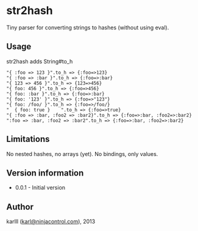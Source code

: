 str2hash
========

Tiny parser for converting strings to hashes (without using eval).

## Usage 

str2hash adds String#to_h 

    "{ :foo => 123 }".to_h => {:foo=>123}
    "{ :foo => :bar }".to_h => {:foo=>:bar}
    "{ 123 => 456 }".to_h => {123=>456}
    "{ foo: 456 }".to_h => {:foo=>456}
    "{ foo: :bar }".to_h => {:foo=>:bar}
    "{ foo: '123' }".to_h => {:foo=>"123"}
    "{ foo: /foo/ }".to_h => {:foo=>/foo/}
    "  { foo: true }    ".to_h => {:foo=>true}
    "{ :foo => :bar, :foo2 => :bar2}".to_h => {:foo=>:bar, :foo2=>:bar2}
    ":foo => :bar, :foo2 => :bar2".to_h => {:foo=>:bar, :foo2=>:bar2}

## Limitations

No nested hashes, no arrays (yet). No bindings, only values.


## Version information

* 0.0.1 - Initial version

## Author

karlll (karl@ninjacontrol.com), 2013
